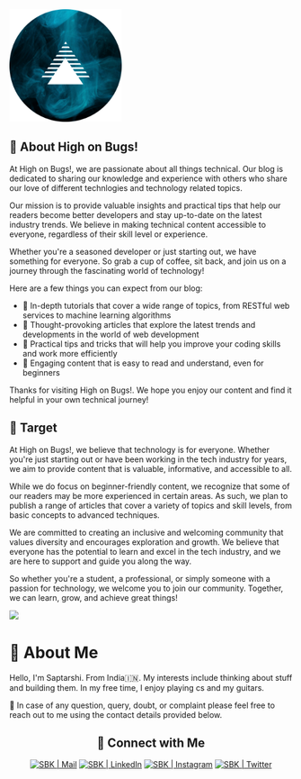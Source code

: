 

<a align=center href="honbugs.hashnode.dev" target="_blank">
    <img width="200px" src="./logo.png"/>
</a>


## 📌 About High on Bugs!

At High on Bugs!, we are passionate about all things technical. Our blog is dedicated to sharing our knowledge and experience with others who share our love of different technlogies and technology related topics.

Our mission is to provide valuable insights and practical tips that help our readers become better developers and stay up-to-date on the latest industry trends. We believe in making technical content accessible to everyone, regardless of their skill level or experience.

Whether you're a seasoned developer or just starting out, we have something for everyone. So grab a cup of coffee, sit back, and join us on a journey through the fascinating world of technology!

Here are a few things you can expect from our blog:

- 🚀 In-depth tutorials that cover a wide range of topics, from RESTful web services to machine learning algorithms
- 🚀 Thought-provoking articles that explore the latest trends and developments in the world of web development
- 🚀 Practical tips and tricks that will help you improve your coding skills and work more efficiently
- 🚀 Engaging content that is easy to read and understand, even for beginners

Thanks for visiting High on Bugs!. We hope you enjoy our content and find it helpful in your own technical journey!


## 📌 Target

At High on Bugs!, we believe that technology is for everyone. Whether you're just starting out or have been working in the tech industry for years, we aim to provide content that is valuable, informative, and accessible to all.

While we do focus on beginner-friendly content, we recognize that some of our readers may be more experienced in certain areas. As such, we plan to publish a range of articles that cover a variety of topics and skill levels, from basic concepts to advanced techniques.

We are committed to creating an inclusive and welcoming community that values diversity and encourages exploration and growth. We believe that everyone has the potential to learn and excel in the tech industry, and we are here to support and guide you along the way.

So whether you're a student, a professional, or simply someone with a passion for technology, we welcome you to join our community. Together, we can learn, grow, and achieve great things!

![](https://user-images.githubusercontent.com/73097560/115834477-dbab4500-a447-11eb-908a-139a6edaec5c.gif)


# 📌 About Me

Hello, I'm Saptarshi. From India🇮🇳. My interests include thinking about stuff and building them. In my free time, I enjoy playing cs and my guitars.

📱 In case of any question, query, doubt, or complaint please feel free to reach out to me using the contact details provided below.

<div align="center">
    
<h2 align="center"> 🔗 Connect with Me </h2>
    
[<img alt="SBK | Mail" width="80px" src="https://img.shields.io/badge/-Gmail-000000?logo=gmail&Color=0A66C2&style=flat-square" />](mailto:bhattacharyasaptarshi2001@gmail.com)
    [<img alt="SBK | LinkedIn" width="100px" src="https://img.shields.io/badge/-LinkedIn-000000?logo=linkedin&Color=0A66C2&style=flat-square" />](https://www.linkedin.com/in/sbk2k1/)
    [<img alt="SBK | Instagram" width="100px" src="https://img.shields.io/badge/-Instagram-000000?logo=instagram&Color=0A66C2&style=flat-square" />](https://www.instagram.com/sbk_2k1/)
    [<img alt="SBK | Twitter" width="92px" src="https://img.shields.io/badge/-Twitter-000000?logo=twitter&Color=0A66C2&style=flat-square" />](https://twitter.com/sbk_2k1)
    
</div>
